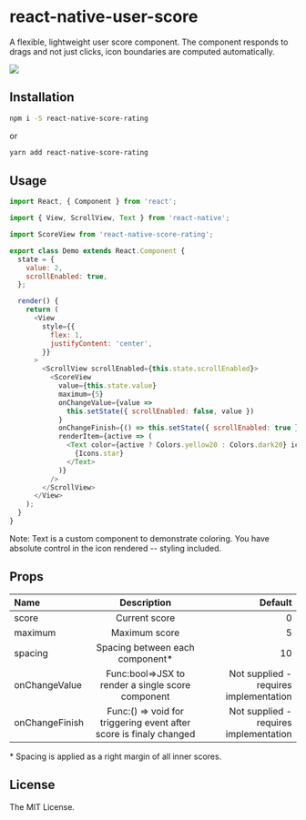 # react-native-user-score

A flexible, lightweight user score component. The component responds to drags and not just clicks, icon boundaries are computed automatically.

<img src="https://i.imgur.com/YtC6xgS.gif" />

## Installation

```sh
npm i -S react-native-score-rating
```

or

```sh
yarn add react-native-score-rating
```

## Usage

```js
import React, { Component } from 'react';

import { View, ScrollView, Text } from 'react-native';

import ScoreView from 'react-native-score-rating';

export class Demo extends React.Component {
  state = {
    value: 2,
    scrollEnabled: true,
  };

  render() {
    return (
      <View
        style={{
          flex: 1,
          justifyContent: 'center',
        }}
      >
        <ScrollView scrollEnabled={this.state.scrollEnabled}>
          <ScoreView
            value={this.state.value}
            maximum={5}
            onChangeValue={value =>
              this.setState({ scrollEnabled: false, value })
            }
            onChangeFinish={() => this.setState({ scrollEnabled: true })}
            renderItem={active => (
              <Text color={active ? Colors.yellow20 : Colors.dark20} icon>
                {Icons.star}
              </Text>
            )}
          />
        </ScrollView>
      </View>
    );
  }
}
```

Note: Text is a custom component to demonstrate coloring. You have absolute control in the icon rendered -- styling included.

## Props

| Name           |                            Description                             |                                Default |
| :------------- | :----------------------------------------------------------------: | -------------------------------------: |
| score         |                           Current score                            |                                      0 |
| maximum        |                    Maximum score                     |                                      5 |
| spacing        |                  Spacing between each component\*                  |                                     10 |
| onChangeValue  |      Func:bool=>JSX to render a single score component      | Not supplied - requires implementation |
| onChangeFinish | Func:() => void for triggering event after score is finaly changed | Not supplied - requires implementation |

\* Spacing is applied as a right margin of all inner scores.

## License

The MIT License.
